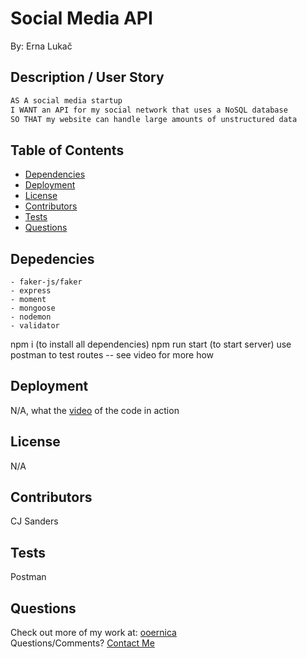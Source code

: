 # Social Media API

By: Erna Lukač
    
## Description / User Story

```md
AS A social media startup
I WANT an API for my social network that uses a NoSQL database
SO THAT my website can handle large amounts of unstructured data
```

## Table of Contents
- [Dependencies](#Dependencies)
- [Deployment](#Deployment)
- [License](#License)
- [Contributors](#Contributors)
- [Tests](#Tests)
- [Questions](#Questions)
    
## Depedencies

    - faker-js/faker
    - express
    - moment
    - mongoose
    - nodemon
    - validator

npm i (to install all dependencies)
npm run start (to start server)
use postman to test routes -- see video for more how  
          
## Deployment

N/A, what the [video](https://drive.google.com/file/d/1QTNh2Gh1zQS5I7wM8p1JXw-grOqiCyYN/view) of the code in action 
        
## License
N/A
          
## Contributors
CJ Sanders
    
## Tests
Postman
    
## Questions
Check out more of my work at: [ooernica](https://www.github.com/ooernica)  
Questions/Comments? [Contact Me](mailto:e.lukac@outlook.com)
